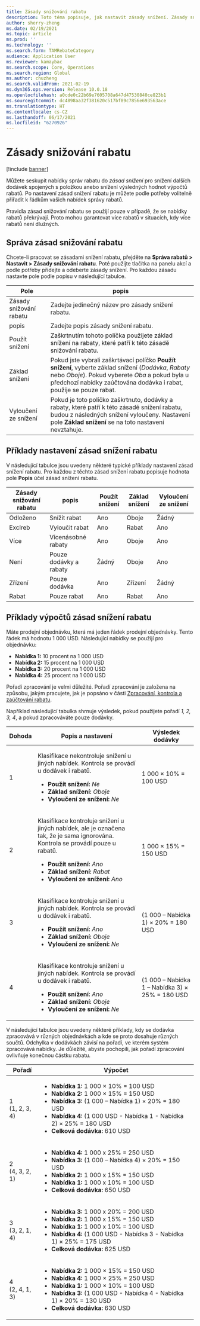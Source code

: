 ```yaml
---
title: Zásady snižování rabatu
description: Toto téma popisuje, jak nastavit zásady snížení. Zásady snížení řídí chování, když se na stejnou položku nebo transakci vztahuje více rabatů.
author: sherry-zheng
ms.date: 02/19/2021
ms.topic: article
ms.prod: ''
ms.technology: ''
ms.search.form: TAMRebateCategory
audience: Application User
ms.reviewer: kamaybac
ms.search.scope: Core, Operations
ms.search.region: Global
ms.author: chuzheng
ms.search.validFrom: 2021-02-19
ms.dyn365.ops.version: Release 10.0.18
ms.openlocfilehash: a0cde0c22b69e7605708a647d47530840ce823b1
ms.sourcegitcommit: dc4898aa32f381620c517bf89c7856e693563ace
ms.translationtype: HT
ms.contentlocale: cs-CZ
ms.lasthandoff: 06/17/2021
ms.locfileid: "6270926"
---
```

# <a name="rebate-reduction-principles"></a>Zásady snižování rabatu

[!include [banner](../includes/banner.md)]

Můžete seskupit nabídky správ rabatu do *zásad snížení* pro snížení dalších dodávek spojených s položkou anebo snížení výsledných hodnot výpočtů rabatů. Po nastavení zásad snížení rabatu je můžete podle potřeby volitelně přiřadit k řádkům vašich nabídek správy rabatů.

Pravidla zásad snižování rabatu se použijí pouze v případě, že se nabídky rabatů překrývají. Proto mohou garantovat více rabatů v situacích, kdy více rabatů není dlužných.

## <a name="manage-rebate-reduction-principles"></a>Správa zásad snižování rabatu

Chcete-li pracovat se zásadami snížení rabatu, přejděte na **Správa rabatů \> Nastavit \> Zásady snižování rabatu**. Poté použijte tlačítka na panelu akcí a podle potřeby přidejte a odeberte zásady snížení. Pro každou zásadu nastavte pole podle popisu v následující tabulce.

| Pole | popis |
|---|---|
| Zásady snižování rabatu | Zadejte jedinečný název pro zásady snížení rabatu. |
| popis | Zadejte popis zásady snížení rabatu. |
| Použít snížení | Zaškrtnutím tohoto políčka použijete základ snížení na rabaty, které patří k této zásadě snižování rabatu. |
| Základ snížení | Pokud jste vybrali zaškrtávací políčko **Použít snížení**, vyberte základ snížení (*Dodávka*, *Rabaty* nebo *Oboje*). Pokud vyberete *Oba* a pokud byla u předchozí nabídky zaúčtována dodávka i rabat, použije se pouze rabat. |
| Vyloučení ze snížení | Pokud je toto políčko zaškrtnuto, dodávky a rabaty, které patří k této zásadě snížení rabatu, budou z následných snížení vyloučeny. Nastavení pole **Základ snížení** se na toto nastavení nevztahuje. |

## <a name="examples-of-rebate-reduction-principle-setups"></a>Příklady nastavení zásad snížení rabatu

V následující tabulce jsou uvedeny některé typické příklady nastavení zásad snížení rabatu. Pro každou z těchto zásad snížení rabatu popisuje hodnota pole **Popis** účel zásad snížení rabatu.

| Zásady snižování rabatu | popis | Použít snížení | Základ snížení | Vyloučení ze snížení |
|---|---|---|---|---|
| Odloženo | Snížit rabat | Ano | Oboje | Žádný |
| Exclreb | Vyloučit rabat | Ano | Rabat | Ano |
| Více | Vícenásobné rabaty | Ano | Oboje | Ano |
| Není | Pouze dodávky a rabaty | Žádný | Oboje | Ano |
| Zřízení | Pouze dodávka | Ano | Zřízení | Žádný |
| Rabat | Pouze rabat | Ano | Rabat | Ano |

## <a name="examples-of-rebate-reduction-principle-calculations"></a>Příklady výpočtů zásad snížení rabatu

Máte prodejní objednávku, která má jeden řádek prodejní objednávky. Tento řádek má hodnotu 1 000 USD. Následující nabídky se použijí pro objednávku:

- **Nabídka 1:** 10 procent na 1 000 USD
- **Nabídka 2:** 15 procent na 1 000 USD
- **Nabídka 3:** 20 procent na 1 000 USD
- **Nabídka 4:** 25 procent na 1 000 USD

Pořadí zpracování je velmi důležité. Pořadí zpracování je založena na způsobu, jakým pracujete, jak je popsáno v části [Zpracování, kontrola a zaúčtování rabatu](process-review-post.md).

Například následující tabulka shrnuje výsledek, pokud použijete pořadí *1, 2, 3, 4*, a pokud zpracováváte pouze dodávky.

| Dohoda | Popis a nastavení | Výsledek dodávky |
|---|---|---|
| 1 | <p>Klasifikace nekontroluje snížení u jiných nabídek. Kontrola se provádí u dodávek i rabatů.</p><ul><li>**Použít snížení:** *Ne*</li><li>**Základ snížení:** *Oboje*</li><li>**Vyloučení ze snížení:** *Ne*</li></ul> | 1 000 × 10% = 100 USD |
| 2 | <p>Klasifikace kontroluje snížení u jiných nabídek, ale je označena tak, že je sama ignorována. Kontrola se provádí pouze u rabatů.</p><ul><li>**Použít snížení:** *Ano*</li><li>**Základ snížení:** *Rabat*</li><li>**Vyloučení ze snížení:** *Ano*</li></ul> | 1 000 × 15% = 150 USD |
| 3 | <p>Klasifikace kontroluje snížení u jiných nabídek. Kontrola se provádí u dodávek i rabatů.</p><ul><li>**Použít snížení:** *Ano*</li><li>**Základ snížení:** *Oboje*</li><li>**Vyloučení ze snížení:** *Ne*</li></ul> | (1 000 – Nabídka 1) × 20% = 180 USD |
| 4 | <p>Klasifikace kontroluje snížení u jiných nabídek. Kontrola se provádí u dodávek i rabatů.</p><ul><li>**Použít snížení:** *Ano*</li><li>**Základ snížení:** *Oboje*</li><li>**Vyloučení ze snížení:** *Ne*</li></ul> | (1 000 – Nabídka 1 – Nabídka 3) × 25% = 180 USD |

V následující tabulce jsou uvedeny některé příklady, kdy se dodávka zpracovává v různých objednávkách a kde se proto dosahuje různých součtů. Odchylka v dodávkách závisí na pořadí, ve kterém systém zpracovává nabídky. Je důležité, abyste pochopili, jak pořadí zpracování ovlivňuje konečnou částku rabatu.

| Pořadí | Výpočet |
|---|---|
| 1<br>(1, 2, 3, 4) | <ul><li>**Nabídka 1:** 1 000 × 10% = 100 USD</li><li>**Nabídka 2:** 1 000 × 15% = 150 USD</li><li>**Nabídka 3:** (1 000 – Nabídka 1) × 20% = 180 USD</li><li>**Nabídka 4:** (1 000 USD - Nabídka 1 - Nabídka 2) × 25% = 180 USD</li><li>**Celková dodávka:** 610 USD</li></ul> |
| 2<br>(4, 3, 2, 1) | <ul><li>**Nabídka 4:** 1 000 x 25% = 250 USD</li><li>**Nabídka 3:** (1 000 – Nabídka 4) × 20% = 150 USD</li><li>**Nabídka 2:** 1 000 x 15% = 150 USD</li><li>**Nabídka 1:** 1 000 x 10% = 100 USD</li><li>**Celková dodávka:** 650 USD</li></ul> |
| 3<br>(3, 2, 1, 4) | <ul><li>**Nabídka 3:** 1 000 x 20% = 200 USD</li><li>**Nabídka 2:** 1 000 x 15% = 150 USD</li><li>**Nabídka 1:** 1 000 x 10% = 100 USD</li><li>**Nabídka 4:** (1 000 USD - Nabídka 3 - Nabídka 1) × 25% = 175 USD</li><li>**Celková dodávka:** 625 USD</li></ul> |
| 4<br>(2, 4, 1, 3) | <ul><li>**Nabídka 2:** 1 000 × 15% = 150 USD</li><li>**Nabídka 4:** 1 000 × 25% = 250 USD</li><li>**Nabídka 1:** 1 000 × 10% = 100 USD</li><li>**Nabídka 3:** (1 000 USD - Nabídka 4 - Nabídka 1) × 20% = 130 USD</li><li>**Celková dodávka:** 630 USD</li></ul> |
